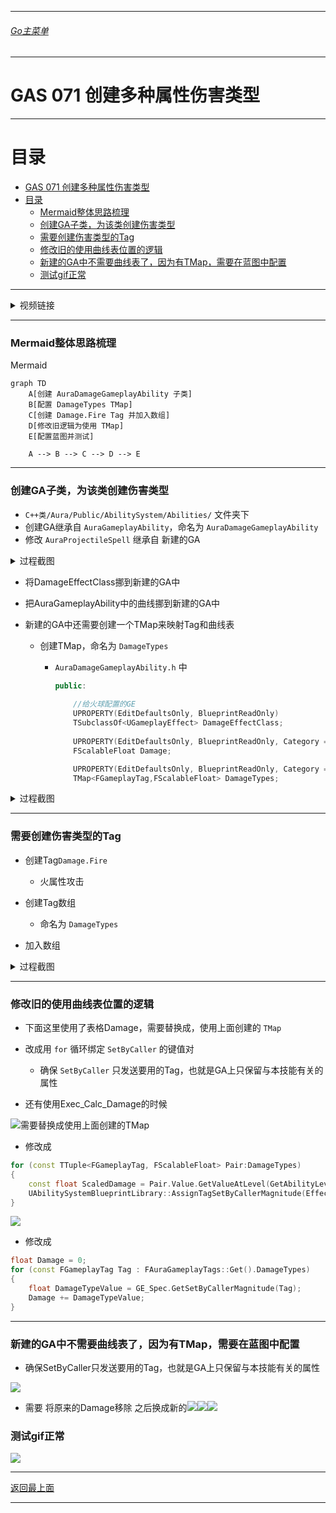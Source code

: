 ___________________________________________________________________________________________
###### [Go主菜单](../MainMenu.md)
___________________________________________________________________________________________

# GAS 071 创建多种属性伤害类型

___________________________________________________________________________________________

# 目录


- [GAS 071 创建多种属性伤害类型](#gas-071-创建多种属性伤害类型)
- [目录](#目录)
    - [Mermaid整体思路梳理](#mermaid整体思路梳理)
    - [创建GA子类，为该类创建伤害类型](#创建ga子类为该类创建伤害类型)
    - [需要创建伤害类型的Tag](#需要创建伤害类型的tag)
    - [修改旧的使用曲线表位置的逻辑](#修改旧的使用曲线表位置的逻辑)
    - [新建的GA中不需要曲线表了，因为有TMap，需要在蓝图中配置](#新建的ga中不需要曲线表了因为有tmap需要在蓝图中配置)
    - [测试gif正常](#测试gif正常)



___________________________________________________________________________________________

<details>
<summary>视频链接</summary>
[10. Damage Types_哔哩哔哩_bilibili](https://www.bilibili.com/video/BV1JD421E7yC?p=156&vd_source=9e1e64122d802b4f7ab37bd325a89e6c)

------

</details>

___________________________________________________________________________________________

### Mermaid整体思路梳理

Mermaid

```mermaid
graph TD
    A[创建 AuraDamageGameplayAbility 子类]
    B[配置 DamageTypes TMap]
    C[创建 Damage.Fire Tag 并加入数组]
    D[修改旧逻辑为使用 TMap]
    E[配置蓝图并测试]

    A --> B --> C --> D --> E

```



___________________________________________________________________________________________

### 创建GA子类，为该类创建伤害类型

- `C++类/Aura/Public/AbilitySystem/Abilities/` 文件夹下
- 创建GA继承自 `AuraGameplayAbility`，命名为 `AuraDamageGameplayAbility`
- 修改 `AuraProjectileSpell` 继承自 新建的GA

<details>
<summary>过程截图</summary>

>![](./GAS_071/1.PNG)
>
>![](./GAS_071/2.PNG)

------

</details>

- 将DamageEffectClass挪到新建的GA中

- 把AuraGameplayAbility中的曲线挪到新建的GA中

- 新建的GA中还需要创建一个TMap来映射Tag和曲线表

  - 创建TMap，命名为 `DamageTypes`

    - `AuraDamageGameplayAbility.h` 中
    
      ```CPP
      public:
          
          //给火球配置的GE
          UPROPERTY(EditDefaultsOnly, BlueprintReadOnly)
          TSubclassOf<UGameplayEffect> DamageEffectClass;
          
          UPROPERTY(EditDefaultsOnly, BlueprintReadOnly, Category = "Damage")
          FScalableFloat Damage;
      
          UPROPERTY(EditDefaultsOnly, BlueprintReadOnly, Category = "Damage")
          TMap<FGameplayTag,FScalableFloat> DamageTypes;
      ```

<details>
<summary>过程截图</summary>

>![](./GAS_071/3.PNG)![](./GAS_071/4.PNG)![](./GAS_071/5.PNG)![](./GAS_071/6.PNG)

------

</details>



------

### 需要创建伤害类型的Tag

- 创建Tag`Damage.Fire`
  - 火属性攻击
- 创建Tag数组

  - 命名为 `DamageTypes`
- 加入数组

<details>
<summary>过程截图</summary>

>![](./GAS_071/7.PNG)![](./GAS_071/8.PNG)

------

</details>




------

### 修改旧的使用曲线表位置的逻辑

- 下面这里使用了表格Damage，需要替换成，使用上面创建的 `TMap`
- 改成用 `for` 循环绑定 `SetByCaller` 的键值对
  - 确保 `SetByCaller` 只发送要用的Tag，也就是GA上只保留与本技能有关的属性

- 还有使用Exec_Calc_Damage的时候

![需要替换成使用上面创建的TMap](./GAS_071/9.png)

- 修改成

```cpp
for (const TTuple<FGameplayTag, FScalableFloat> Pair:DamageTypes)
{
    const float ScaledDamage = Pair.Value.GetValueAtLevel(GetAbilityLevel());
    UAbilitySystemBlueprintLibrary::AssignTagSetByCallerMagnitude(EffectSpecHandle,Pair.Key,ScaledDamage);
}
```

![](./GAS_071/10.png)

- 修改成

```cpp
float Damage = 0;
for (const FGameplayTag Tag : FAuraGameplayTags::Get().DamageTypes)
{
    float DamageTypeValue = GE_Spec.GetSetByCallerMagnitude(Tag);
    Damage += DamageTypeValue;
}
```



------

### 新建的GA中不需要曲线表了，因为有TMap，需要在蓝图中配置

- 确保SetByCaller只发送要用的Tag，也就是GA上只保留与本技能有关的属性

![](./GAS_071/11.png)

- 需要 将原来的Damage移除 之后换成新的![](./GAS_071/12.png)![](./GAS_071/14.png)![](./GAS_071/13.png)



### 测试gif正常

![](./GAS_071/15.gif)


___________________________________________________________________________________________

[返回最上面](#Go主菜单)

___________________________________________________________________________________________